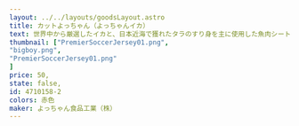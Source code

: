```yaml
---
layout: ../../layouts/goodsLayout.astro
title: カットよっちゃん（よっちゃんイカ）
text: 世界中から厳選したイカと、日本近海で獲れたタラのすり身を主に使用した魚肉シートを食べやすい一口サイズにカットし、秘伝の調味でさっぱりとした酢味に仕上げました。
thumbnail: ["PremierSoccerJersey01.png",
"bigboy.png",
"PremierSoccerJersey01.png"
]
price: 50,
state: false,
id: 4710158-2
colors: 赤色
maker: よっちゃん食品工業（株）
---
```


<!-- ![よっちゃんイカ](/images/yochan01.jpg) -->
